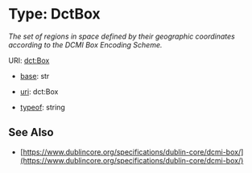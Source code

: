 # Type: DctBox




_The set of regions in space defined by their geographic coordinates according to the DCMI Box Encoding Scheme._



URI: [dct:Box](http://purl.org/dc/terms/Box)

* [base](https://w3id.org/linkml/base): str

* [uri](https://w3id.org/linkml/uri): dct:Box


* [typeof](https://w3id.org/linkml/typeof): string







## See Also

* [https://www.dublincore.org/specifications/dublin-core/dcmi-box/](https://www.dublincore.org/specifications/dublin-core/dcmi-box/)


